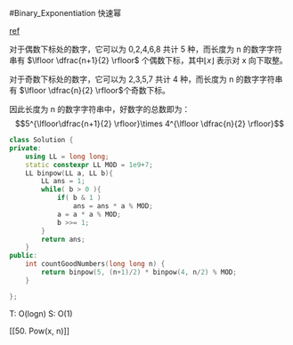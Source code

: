 #Binary_Exponentiation 快速幂

[ref](https://oi-wiki.org/math/quick-pow/#_2)

对于偶数下标处的数字，它可以为 0,2,4,6,8 共计 5 种，而长度为 n 的数字字符串有 $\lfloor \dfrac{n+1}{2} \rfloor$ 个偶数下标，其中$\lfloor x \rfloor$ 表示对 x 向下取整。

对于奇数下标处的数字，它可以为 2,3,5,7 共计 4 种，而长度为 n 的数字字符串有 $\lfloor \dfrac{n}{2} \rfloor$个奇数下标。

因此长度为 n 的数字字符串中，好数字的总数即为：
$$5^{\lfloor\dfrac{n+1}{2} \rfloor}\times 4^{\lfloor \dfrac{n}{2} \rfloor}$$

```cpp
class Solution {
private:
    using LL = long long;
    static constexpr LL MOD = 1e9+7;
    LL binpow(LL a, LL b){
        LL ans = 1;
        while( b > 0 ){
            if( b & 1 )
                ans = ans * a % MOD;
            a = a * a % MOD;
            b >>= 1;
        }
        return ans;
    } 
public:
    int countGoodNumbers(long long n) {
        return binpow(5, (n+1)/2) * binpow(4, n/2) % MOD;
    }

};
```
T: O(logn)
S: O(1)

[[50. Pow(x, n)]]